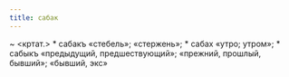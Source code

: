 ```yaml
---
title: сабак
---
```


~ <кртат.>
    * сабакъ «стебель»; «стержень»;
    * сабах «утро; утром»;
    * сабыкъ «предыдущий, предшествующий»; «прежний, прошлый, бывший»; «бывший, экс»

